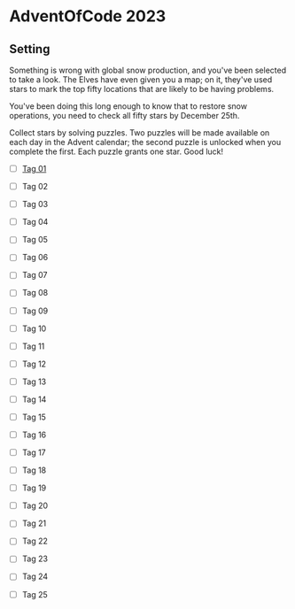 # AdventOfCode 2023

## Setting

Something is wrong with global snow production, and you've been selected to take a look. The Elves have even given you a map; on it, they've used stars to mark the top fifty locations that are likely to be having problems.

You've been doing this long enough to know that to restore snow operations, you need to check all fifty stars by December 25th.

Collect stars by solving puzzles. Two puzzles will be made available on each day in the Advent calendar; the second puzzle is unlocked when you complete the first. Each puzzle grants one star. Good luck!

- [ ] [Tag 01](day1/task.md)
- [ ] Tag 02
- [ ] Tag 03
- [ ] Tag 04
- [ ] Tag 05
- [ ] Tag 06
- [ ] Tag 07
- [ ] Tag 08
- [ ] Tag 09
- [ ] Tag 10
- [ ] Tag 11
- [ ] Tag 12

- [ ] Tag 13
- [ ] Tag 14
- [ ] Tag 15
- [ ] Tag 16
- [ ] Tag 17
- [ ] Tag 18
- [ ] Tag 19
- [ ] Tag 20
- [ ] Tag 21
- [ ] Tag 22
- [ ] Tag 23
- [ ] Tag 24
- [ ] Tag 25
